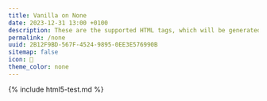 ```yaml
---
title: Vanilla on None
date: 2023-12-31 13:00 +0100
description: These are the supported HTML tags, which will be generated from Markdown.
permalink: /none
uuid: 2B12F9BD-567F-4524-9895-0EE3E576990B
sitemap: false
icon: 🍦
theme_color: none
---
```

{% include html5-test.md %}